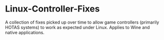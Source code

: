 # Linux-Controller-Fixes
A collection of fixes picked up over time to allow game controllers (primarily HOTAS systems) to work as expected under Linux.
Applies to Wine and native applications.
